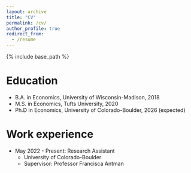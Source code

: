 ```yaml
---
layout: archive
title: "CV"
permalink: /cv/
author_profile: true
redirect_from:
  - /resume
---
```


{% include base_path %}

Education
======
* B.A. in Economics, University of Wisconsin-Madison, 2018
* M.S. in Economics, Tufts University, 2020
* Ph.D in Economics, University of Colorado-Boulder, 2026 (expected)

Work experience
======
* May 2022 - Present: Research Assistant
  * University of Colorado-Boulder
  * Supervisor: Professor Francisca Antman

